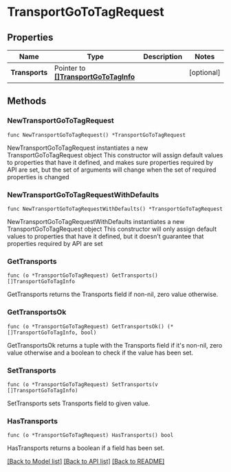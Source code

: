 # TransportGoToTagRequest

## Properties

Name | Type | Description | Notes
------------ | ------------- | ------------- | -------------
**Transports** | Pointer to [**[]TransportGoToTagInfo**](TransportGoToTagInfo.md) |  | [optional] 

## Methods

### NewTransportGoToTagRequest

`func NewTransportGoToTagRequest() *TransportGoToTagRequest`

NewTransportGoToTagRequest instantiates a new TransportGoToTagRequest object
This constructor will assign default values to properties that have it defined,
and makes sure properties required by API are set, but the set of arguments
will change when the set of required properties is changed

### NewTransportGoToTagRequestWithDefaults

`func NewTransportGoToTagRequestWithDefaults() *TransportGoToTagRequest`

NewTransportGoToTagRequestWithDefaults instantiates a new TransportGoToTagRequest object
This constructor will only assign default values to properties that have it defined,
but it doesn't guarantee that properties required by API are set

### GetTransports

`func (o *TransportGoToTagRequest) GetTransports() []TransportGoToTagInfo`

GetTransports returns the Transports field if non-nil, zero value otherwise.

### GetTransportsOk

`func (o *TransportGoToTagRequest) GetTransportsOk() (*[]TransportGoToTagInfo, bool)`

GetTransportsOk returns a tuple with the Transports field if it's non-nil, zero value otherwise
and a boolean to check if the value has been set.

### SetTransports

`func (o *TransportGoToTagRequest) SetTransports(v []TransportGoToTagInfo)`

SetTransports sets Transports field to given value.

### HasTransports

`func (o *TransportGoToTagRequest) HasTransports() bool`

HasTransports returns a boolean if a field has been set.


[[Back to Model list]](../README.md#documentation-for-models) [[Back to API list]](../README.md#documentation-for-api-endpoints) [[Back to README]](../README.md)


